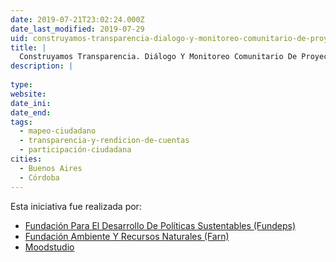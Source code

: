 ```yaml
---
date: 2019-07-21T23:02:24.000Z
date_last_modified: 2019-07-29
uid: construyamos-transparencia-dialogo-y-monitoreo-comunitario-de-proyectos-de-infraestructura
title: |
  Construyamos Transparencia. Diálogo Y Monitoreo Comunitario De Proyectos De Infraestructura
description: |
  
type: 
website: 
date_ini: 
date_end: 
tags:
  - mapeo-ciudadano
  - transparencia-y-rendicion-de-cuentas
  - participación-ciudadana
cities: 
  - Buenos Aires
  - Córdoba
---
```


Esta iniciativa fue realizada por:

- [Fundación Para El Desarrollo De Políticas Sustentables (Fundeps)](/organizaciones/fundacion-para-el-desarrollo-de-politicas-sustentables-fundeps)
- [Fundación Ambiente Y Recursos Naturales (Farn)](/organizaciones/fundacion-ambiente-y-recursos-naturales-farn)
- [Moodstudio](/organizaciones/moodstudio)

